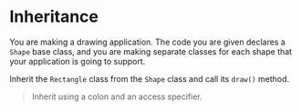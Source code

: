 # Inheritance

You are making a drawing application. The code you are given declares a `Shape` base class, and you are making separate classes for each shape that your application is going to support.

Inherit the `Rectangle` class from the `Shape` class and call its `draw()` method.

>Inherit using a colon and an access specifier.